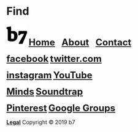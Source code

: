 # Find
<img alt="b7" width="54" height="54" src="b7.svg"> <strong><font size="5"><a href="https://b7.github.io">Home</a> &nbsp; <a href="https://b7.github.io/about">About</a> &nbsp; <a href="https://b7.github.io/contact">Contact</a></font></strong>

<strong><font size="5"><a href="https://facebook.com/b7git" target="_blank">facebook</a></font></strong> <strong><font size="5"><a href="https://twitter.com/b7git" target="_blank">twitter.com</a></font></strong>

<strong><font size="5"><a href="https://instagram.com/b7git/" target="_blank">instagram</a></font></strong> <strong><font size="5"><a href="https://www.youtube.com/channel/UCt4T3OvxivlcvGg9Ah8hLQw" target="_blank">YouTube</a></font></strong>

<strong><font size="5"><a href="https://minds.com/b7git/" target="_blank">Minds</a></font></strong> <strong><font size="5"><a href="https://www.soundtrap.com/b7git" target="_blank">Soundtrap</a></font></strong>

<strong><font size="5"><a href="https://pinterest.de/b7git/" target="_blank">Pinterest</a></font></strong> <strong><font size="5"><a href="https://groups.google.com/forum/#!forum/b7git" target="_blank">Google Groups</a></font></strong>

<strong><a href="https://b7.github.io/legal">Legal</a></strong> Copyright © 2019 b7
